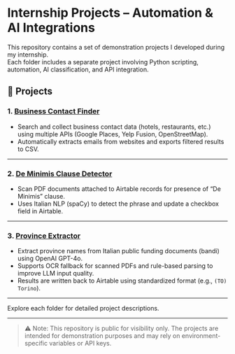 


# Internship Projects – Automation & AI Integrations

This repository contains a set of demonstration projects I developed during my internship.  
Each folder includes a separate project involving Python scripting, automation, AI classification, and API integration.


## 📁 Projects

### 1. [Business Contact Finder](./business_finder)  
- Search and collect business contact data (hotels, restaurants, etc.) using multiple APIs (Google Places, Yelp Fusion, OpenStreetMap).  
- Automatically extracts emails from websites and exports filtered results to CSV.

---

### 2. [De Minimis Clause Detector](./detect_deminimis)  
- Scan PDF documents attached to Airtable records for presence of “De Minimis” clause.  
- Uses Italian NLP (spaCy) to detect the phrase and update a checkbox field in Airtable.

---

### 3. [Province Extractor](./italian-province-extractor)  
- Extract province names from Italian public funding documents (bandi) using OpenAI GPT-4o.  
- Supports OCR fallback for scanned PDFs and rule-based parsing to improve LLM input quality.  
- Results are written back to Airtable using standardized format (e.g., `(TO) Torino`).

---

Explore each folder for detailed project descriptions.

---

> ⚠️ Note: This repository is public for visibility only. The projects are intended for demonstration purposes and may rely on environment-specific variables or API keys.

